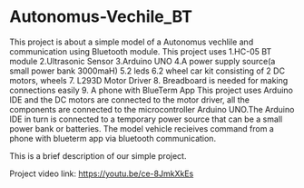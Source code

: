 # Autonomus-Vechile_BT

This project is about a simple model of a Autonomus vechlile and communication using Bluetooth module. This project uses 1.HC-05 BT module 2.Ultrasonic Sensor 3.Arduino UNO 4.A power supply source(a small power bank 3000maH) 5.2 leds 6.2 wheel car kit consisting of 2 DC motors, wheels 7. L293D Motor Driver 8. Breadboard is needed for making connections easily 9. A phone with BlueTerm App This project uses Arduino IDE and the DC motors are connected to the motor driver, all the components are connected to the microcontroller Arduino UNO.The Arduino IDE in turn is connected to a temporary power source that can be a small power bank or batteries. The model vehicle recieives command from a phone with blueterm app via bluetooth communication.

This is a brief description of our simple project.

Project video link: https://youtu.be/ce-8JmkXkEs

